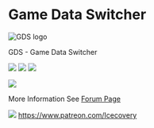 # Game Data Switcher

![GDS logo][1]

GDS - Game Data Switcher

![][2]
![][3]
![][4]

![][7]

More Information See [Forum Page][5]

![][6] https://www.patreon.com/Icecovery


  [1]: https://i.imgur.com/CmQ2Zd4.png
  [2]: https://img.shields.io/badge/Windows-Available-blue.svg?style=flat-square
  [3]: https://img.shields.io/badge/Version-1.0.2-orange.svg?style=flat-square
  [4]: https://img.shields.io/badge/KSP_Version-ALL-green.svg?style=flat-square
  [5]: https://forum.kerbalspaceprogram.com/index.php?/topic/170323-*
  [6]: https://img.shields.io/badge/Donate-Patreon-red.svg?style=flat-square
  [7]: https://img.shields.io/badge/CKAN-Support-66ccff.svg?style=flat-square
